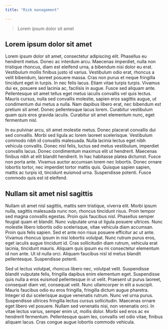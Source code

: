 ```yaml
---
title: "Risk management"

---
```


>Lorem ipsum dolor sit amet

## Lorem ipsum dolor sit amet

Lorem ipsum dolor sit amet, consectetur adipiscing elit. Phasellus eu hendrerit metus. Donec ac interdum arcu. Maecenas imperdiet, nulla non tristique rhoncus, diam est eleifend urna, a bibendum nisi dolor eu erat. Vestibulum mollis finibus justo id varius. Vestibulum odio erat, rhoncus a velit bibendum, laoreet posuere massa. Cras non purus et neque fringilla tincidunt eget in turpis. In nec felis lacus. Etiam vitae turpis turpis. Vivamus dui ex, posuere sed lacinia ac, facilisis in augue. Fusce sed aliquam ante. Pellentesque sit amet tellus eget metus iaculis convallis vel quis lectus. Mauris cursus, nulla sed convallis molestie, sapien eros sagittis augue, ut condimentum dui metus a nulla. Nam dapibus libero erat, nec bibendum est pretium sit amet. Donec pellentesque lacus lorem. Curabitur vestibulum quam quis eros gravida iaculis. Curabitur sit amet elementum nunc, eget fermentum nisl.

In eu pulvinar arcu, sit amet molestie metus. Donec placerat convallis dui sed convallis. Morbi sed ligula ac lorem laoreet scelerisque. Vestibulum commodo nibh id convallis malesuada. Nulla lacinia lectus eget nibh vehicula convallis. Donec nisl felis, luctus sed metus vestibulum, imperdiet convallis lacus. Donec condimentum maximus elit ut hendrerit. Maecenas finibus nibh at elit blandit hendrerit. In hac habitasse platea dictumst. Fusce non porta ante. Vivamus auctor accumsan lorem nec lobortis. Donec ornare lobortis tortor, nec imperdiet tortor mattis quis. Quisque sapien sapien, mattis ac turpis id, tincidunt euismod urna. Suspendisse potenti. Fusce commodo quis est id eleifend.

## Nullam sit amet nisl sagittis

Nullam sit amet nisl sagittis, mattis sem tristique, viverra elit. Morbi ipsum nulla, sagittis malesuada nunc non, rhoncus tincidunt risus. Proin tempor sed magna convallis egestas. Proin quis faucibus nisl. Phasellus semper feugiat quam et blandit. Nunc vulputate urna ut ligula posuere ultrices. Nunc molestie libero lobortis odio scelerisque, vitae vehicula diam accumsan. Proin quis felis sapien. Sed et ante non risus posuere efficitur ac ut ante. Vivamus rhoncus ipsum in nisi lobortis volutpat. Nunc rutrum purus eros, eget iaculis augue tincidunt id. Cras sollicitudin diam rutrum, vehicula erat lacinia, tincidunt mauris. Aliquam quis ipsum eu mi consectetur elementum id non ante. Ut id nulla orci. Aliquam faucibus nisl id metus blandit pellentesque. Suspendisse potenti.

Sed ut lectus volutpat, rhoncus libero nec, volutpat velit. Suspendisse blandit vulputate felis, fringilla dapibus enim elementum eget. Suspendisse quis nulla a eros euismod pellentesque in ut velit. Praesent ut purus laoreet, consequat diam vel, consequat velit. Nunc ullamcorper in elit a suscipit. Mauris faucibus odio eu eros fringilla, fringilla dictum augue pharetra. Integer id dui scelerisque augue venenatis rutrum. Nunc vel urna purus. Suspendisse ultrices fringilla lectus cursus sollicitudin. Maecenas ornare eget libero vel posuere. Nullam sed venenatis nisi, non venenatis orci. In vitae lectus varius, semper enim ut, mollis dolor. Morbi sed eros ac ex hendrerit fermentum. Pellentesque quam leo, convallis vel odio vitae, finibus aliquam lacus. Cras congue augue lobortis commodo vehicula.
